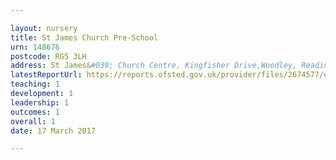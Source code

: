 ```yaml
---

layout: nursery
title: St James Church Pre-School
urn: 148676
postcode: RG5 3LH
address: St James&#039; Church Centre, Kingfisher Drive,Woodley, Reading, Berkshire, RG5 3LH
latestReportUrl: https://reports.ofsted.gov.uk/provider/files/2674577/urn/148676.pdf
teaching: 1
development: 1
leadership: 1
outcomes: 1
overall: 1
date: 17 March 2017

---
```

